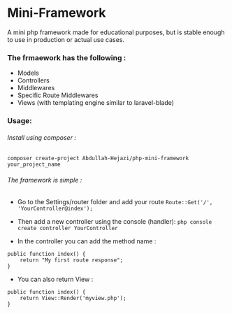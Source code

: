 # Mini-Framework
A mini php framework made for educational purposes, but is stable enough to use in production or actual use cases.

### The frmaework has the following :
- Models
- Controllers
- Middlewares
- Specific Route Middlewares
- Views (with templating engine similar to laravel-blade)

### Usage:
###### Install using composer :
`composer create-project Abdullah-Hejazi/php-mini-framework your_project_name`

###### The framework is simple :
* Go to the Settings/router folder and add your route
```Route::Get('/', 'YourController@index');```

* Then add a new controller using the console (handler):
`php console create controller YourController`

* In the controller you can add the method name :
```
public function index() {
	return "My first route response";
}

```

* You can also return View :
```
public function index() {
	return View::Render('myview.php');
}

```